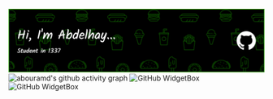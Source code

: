 ![](./github-header-image.png)
![abouramd's github activity graph](https://github-readme-activity-graph.cyclic.app/graph?username=abouramd&theme=github-compact)
![GitHub WidgetBox](https://github-widgetbox.vercel.app/api/profile?username=abouramd&data=repositories,commits&theme=darkmode)
![GitHub WidgetBox](https://github-widgetbox.vercel.app/api/skills?languages=python,c,bash,markdown&tools=git&software=linux,windows,vscode&theme=darkmode)